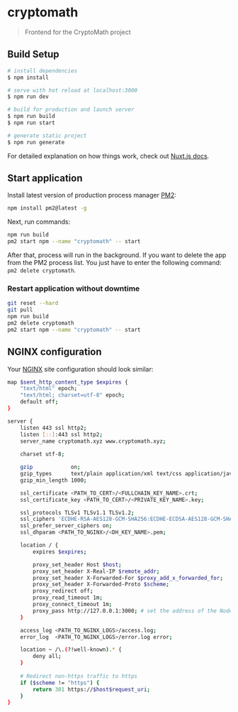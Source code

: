 # cryptomath

> Frontend for the CryptoMath project

## Build Setup

```bash
# install dependencies
$ npm install

# serve with hot reload at localhost:3000
$ npm run dev

# build for production and launch server
$ npm run build
$ npm run start

# generate static project
$ npm run generate
```

For detailed explanation on how things work, check out [Nuxt.js docs](https://nuxtjs.org).

## Start application
Install latest version of production process manager [PM2](http://pm2.keymetrics.io/):
``` bash
npm install pm2@latest -g
```
Next, run commands:
```bash
npm run build
pm2 start npm --name "cryptomath" -- start
```
After that, process will run in the background. If you want to delete the app from the PM2 process list. You just have to enter the following command: `pm2 delete cryptomath`.

### Restart application without downtime
```bash
git reset --hard
git pull
npm run build
pm2 delete cryptomath
pm2 start npm --name "cryptomath" -- start
```

## NGINX configuration
Your [NGINX](https://www.nginx.com/) site configuration should look similar:
```bash
map $sent_http_content_type $expires {
    "text/html" epoch;
    "text/html; charset=utf-8" epoch;
    default off;
}

server {
    listen 443 ssl http2;
    listen [::]:443 ssl http2;
    server_name cryptomath.xyz www.cryptomath.xyz;
    
    charset utf-8;

    gzip            on;
    gzip_types      text/plain application/xml text/css application/javascript;
    gzip_min_length 1000;

    ssl_certificate <PATH_TO_CERT>/<FULLCHAIN_KEY_NAME>.crt;
    ssl_certificate_key <PATH_TO_CERT>/<PRIVATE_KEY_NAME>.key;

    ssl_protocols TLSv1 TLSv1.1 TLSv1.2;
    ssl_ciphers 'ECDHE-RSA-AES128-GCM-SHA256:ECDHE-ECDSA-AES128-GCM-SHA256:ECDHE-RSA-AES256-GCM-SHA384:ECDHE-ECDSA-AES256-GCM-SHA384:DHE-RSA-AES128-GCM-SHA256:DHE-DSS-AES128-GCM-SHA256:kEDH+AESGCM:ECDHE-RSA-AES128-SHA256:ECDHE-ECDSA-AES128-SHA256:ECDHE-RSA-AES128-SHA:ECDHE-ECDSA-AES128-SHA:ECDHE-RSA-AES256-SHA384:ECDHE-ECDSA-AES256-SHA384:ECDHE-RSA-AES256-SHA:ECDHE-ECDSA-AES256-SHA:DHE-RSA-AES128-SHA256:DHE-RSA-AES128-SHA:DHE-DSS-AES128-SHA256:DHE-RSA-AES256-SHA256:DHE-DSS-AES256-SHA:DHE-RSA-AES256-SHA:AES128-GCM-SHA256:AES256-GCM-SHA384:AES128-SHA256:AES256-SHA256:AES128-SHA:AES256-SHA:AES:CAMELLIA:DES-CBC3-SHA:!aNULL:!eNULL:!EXPORT:!DES:!RC4:!MD5:!PSK:!aECDH:!EDH-DSS-DES-CBC3-SHA:!EDH-RSA-DES-CBC3-SHA:!KRB5-DES-CBC3-SHA:!3DES';
    ssl_prefer_server_ciphers on;
    ssl_dhparam <PATH_TO_NGINX>/<DH_KEY_NAME>.pem;

    location / {
        expires $expires;

        proxy_set_header Host $host;
        proxy_set_header X-Real-IP $remote_addr;
        proxy_set_header X-Forwarded-For $proxy_add_x_forwarded_for;
        proxy_set_header X-Forwarded-Proto $scheme;
        proxy_redirect off;
        proxy_read_timeout 1m;
        proxy_connect_timeout 1m;
        proxy_pass http://127.0.0.1:3000; # set the address of the Node.js
    }

    access_log <PATH_TO_NGINX_LOGS>/access.log;
    error_log  <PATH_TO_NGINX_LOGS>/error.log error;

    location ~ /\.(?!well-known).* {
        deny all;
    }
	
    # Redirect non-https traffic to https
    if ($scheme != "https") {
        return 301 https://$host$request_uri;
    }
}
```
